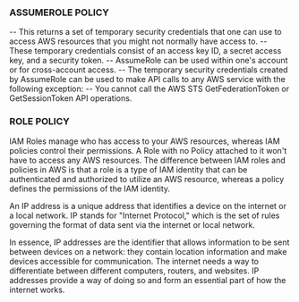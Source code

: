 ### ASSUMEROLE POLICY

-- This returns a set of temporary security credentials that one can use to access AWS resources that you might not normally have access to. 
-- These temporary credentials consist of an access key ID, a secret access key, and a security token. 
-- AssumeRole can be used within one's account or for cross-account access. 
-- The temporary security credentials created by AssumeRole can be used to make API calls to any AWS service with the following exception: 
-- You cannot call the AWS STS GetFederationToken or GetSessionToken API operations.

### ROLE POLICY
IAM Roles manage who has access to your AWS resources, whereas IAM policies control their permissions. 
A Role with no Policy attached to it won't have to access any AWS resources.
The difference between IAM roles and policies in AWS is that a role is a type of IAM identity that 
can be authenticated and authorized to utilize an AWS resource, whereas a policy defines the permissions of the IAM identity.

An IP address is a unique address that identifies a device on the internet or a local network. IP stands for "Internet Protocol," 
which is the set of rules governing the format of data sent via the internet or local network.

In essence, IP addresses are the identifier that allows information to be sent between devices on a network: they contain location 
information and make devices accessible for communication. The internet needs a way to differentiate between different computers, routers, 
and websites. IP addresses provide a way of doing so and form an essential part of how the internet works.
